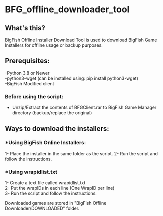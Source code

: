 # BFG_offline_downloader_tool

## What's this?

BigFish Offline Installer Download Tool is used to download BigFish Game Installers for offline usage or backup purposes.

## Prerequisites:

-Python 3.8 or Newer <br>
-python3-wget (can be installed using: pip install python3-wget) <br>
-BigFish Modified client <br>

### Before using the script:

* Unzip/Extract the contents of BFGClient.rar to BigFish Game Manager directory (backup/replace the original)

## Ways to download the installers:

### *Using BigFish Online Installers:

1- Place the installer in the same folder as the script.
2- Run the script and follow the instructions.

### *Using wrapidlist.txt

1- Create a text file called wrapidlist.txt <br>
2- Put the wrapIDs in each line (One WrapID per line) <br>
3- Run the script and follow the instructions. <br>


Downloaded games are stored in "BigFish Offline Downloader/DOWNLOADED" folder.
